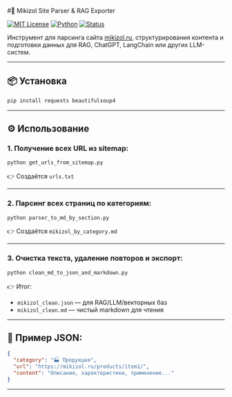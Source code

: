 #🧠 Mikizol Site Parser & RAG Exporter

[![MIT License](https://img.shields.io/badge/license-MIT-green.svg)](LICENSE)
[![Python](https://img.shields.io/badge/python-3.10%2B-blue.svg)](https://www.python.org/)
[![Status](https://img.shields.io/badge/status-active-brightgreen.svg)]()

Инструмент для парсинга сайта [mikizol.ru](https://mikizol.ru), структурирования контента и подготовки данных для RAG, ChatGPT, LangChain или других LLM-систем.

---

## 📦 Установка

```bash
pip install requests beautifulsoup4
```

---

## ⚙️ Использование

### 1. Получение всех URL из sitemap:

```bash
python get_urls_from_sitemap.py
```

👉 Создаётся `urls.txt`

---

### 2. Парсинг всех страниц по категориям:

```bash
python parser_to_md_by_section.py
```

👉 Создаётся `mikizol_by_category.md`

---

### 3. Очистка текста, удаление повторов и экспорт:

```bash
python clean_md_to_json_and_markdown.py
```

👉 Итог:
- `mikizol_clean.json` — для RAG/LLM/векторных баз
- `mikizol_clean.md` — чистый markdown для чтения

---

## 📘 Пример JSON:

```json
{
  "category": "🏭 Продукция",
  "url": "https://mikizol.ru/products/item1/",
  "content": "Описание, характеристики, применение..."
}
```

---


